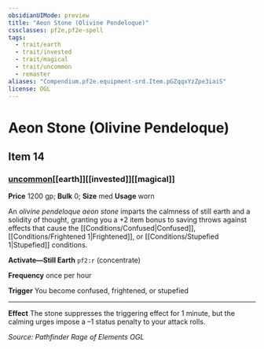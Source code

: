 ```yaml
---
obsidianUIMode: preview
title: "Aeon Stone (Olivine Pendeloque)"
cssclasses: pf2e,pf2e-spell
tags:
  - trait/earth
  - trait/invested
  - trait/magical
  - trait/uncommon
  - remaster
aliases: "Compendium.pf2e.equipment-srd.Item.pGZqqxYzZpe3iaiS"
license: OGL
---
```

# Aeon Stone (Olivine Pendeloque)
## Item 14
### [uncommon](uncommon "Uncommon Rarity Trait")[[earth]][[invested]][[magical]]


**Price** 1200 gp; 
**Bulk** 0; **Size** med
**Usage** worn

An _olivine pendeloque aeon stone_ imparts the calmness of still earth and a solidity of thought, granting you a +2 item bonus to saving throws against effects that cause the [[Conditions/Confused|Confused]], [[Conditions/Frightened 1|Frightened]], or [[Conditions/Stupefied 1|Stupefied]] conditions.

**Activate—Still Earth** `pf2:r` (concentrate)

**Frequency** once per hour

**Trigger** You become confused, frightened, or stupefied

* * *

**Effect** The stone suppresses the triggering effect for 1 minute, but the calming urges impose a –1 status penalty to your attack rolls.

*Source: Pathfinder Rage of Elements*
*OGL*